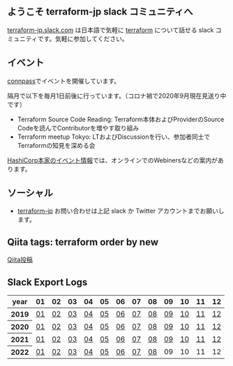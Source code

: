 ## ようこそ terraform-jp slack コミュニティへ

[terraform-jp.slack.com](https://t.co/rlNg75MmHK?amp=1) は日本語で気軽に
[terraform](https://www.terraform.io/) について話せる slack コミュニティです。気軽に参加してください。

## イベント

[connpass](https://terraform-jp.connpass.com)でイベントを開催しています。

隔月で以下を毎月1日前後に行っています。（コロナ禍で2020年9月現在見送り中です）
- Terraform Source Code Reading: Terraform本体およびProviderのSource Codeを読んでContributorを増やす取り組み
- Terraform meetup Tokyo: LTおよびDiscussionを行い、参加者同士でTerraformの知見を深める会

[HashiCorp本家のイベント情報](https://www.hashicorp.com/events)では、オンラインでのWebinersなどの案内があります。

## ソーシャル

* [terraform-jp](https://twitter.com/terraform_jp) お問い合わせは上記 slack か Twitter アカウントまでお願いします。

## Qiita tags: terraform order by new

<a href="https://qiita.com/" data-qiita-widget data-tag="terraform" data-items="10" data-hide-header data-hide-footer>Qiita投稿</a>
<script src="https://qiita-widget.suin.io/widget.js" defer></script>

## Slack Export Logs

<table>
<thead>
<tr>
<th>year</th>
<th>01</th>
<th>02</th>
<th>03</th>
<th>04</th>
<th>05</th>
<th>06</th>
<th>07</th>
<th>08</th>
<th>09</th>
<th>10</th>
<th>11</th>
<th>12</th>
</tr>
</thead>
<tbody>

<tr>
<th>2019</th>
<td><a href="/slack/20181231-20190131.zip">01</a></td>
<td><a href="/slack/20190131-20190228.zip">02</a></td>
<td><a href="/slack/20190228-20190331.zip">03</a></td>
<td><a href="/slack/20190331-20190430.zip">04</a></td>
<td><a href="/slack/20190430-20190531.zip">05</a></td>
<td><a href="/slack/20190531-20190630.zip">06</a></td>
<td><a href="/slack/20190630-20190731.zip">07</a></td>
<td><a href="/slack/20190731-20190831.zip">08</a></td>
<td><a href="/slack/20190831-20190930.zip">09</a></td>
<td><a href="/slack/20190930-20191031.zip">10</a></td>
<td><a href="/slack/20191031-20191130.zip">11</a></td>
<td><a href="/slack/20191130-20191231.zip">12</a></td>
</tr>

<tr>
<th>2020</th>
<td><a href="/slack/20191231-20200131.zip">01</a></td>
<td><a href="/slack/20200131-20200229.zip">02</a></td>
<td><a href="/slack/20200229-20200331.zip">03</a></td>
<td><a href="/slack/20200331-20200430.zip">04</a></td>
<td><a href="/slack/20200430-20200531.zip">05</a></td>
<td><a href="/slack/20200531-20200630.zip">06</a></td>
<td><a href="/slack/20200630-20200731.zip">07</a></td>
<td><a href="/slack/20200801-20200831.zip">08</a></td>
<td><a href="/slack/20200901-20200930.zip">09</a></td>
<td><a href="/slack/20201001-20201031.zip">10</a></td>
<td><a href="/slack/20201101-20201130.zip">11</a></td>
<td><a href="/slack/20201201-20201231.zip">12</a></td>
</tr>

<tr>
<th>2021</th>
<td><a href="/slack/20210101-20210131.zip">01</a></td>
<td><a href="/slack/20210201-20210228.zip">02</a></td>
<td><a href="/slack/20210301-20210331.zip">03</a></td>
<td><a href="/slack/20210401-20210430.zip">04</a></td>
<td><a href="/slack/20210501-20210531.zip">05</a></td>
<td><a href="/slack/20210601-20210630.zip">06</a></td>
<td><a href="/slack/20210701-20210731.zip">07</a></td>
<td><a href="/slack/20210801-20210831.zip">08</a></td>
<td><a href="/slack/202109.zip">09</a></td>
<td><a href="/slack/202110.zip">10</a></td>
<td><a href="/slack/202111.zip">11</a></td>
<td><a href="/slack/202112.zip">12</a></td>
</tr>

<tr>
<th>2022</th>
<td><a href="/slack/202201.zip">01</a></td>
<td><a href="/slack/202202.zip">02</a></td>
<td><a href="/slack/202203.zip">03</a></td>
<td><a href="/slack/202204.zip">04</a></td>
<td><a href="/slack/202205.zip">05</a></td>
<td><a href="/slack/202206.zip">06</a></td>
<td><a href="/slack/202207.zip">07</a></td>
<td><a href="/slack/202208.zip">08</a></td>
<td>09</td>
<td>10</td>
<td>11</td>
<td>12</td>
</tr>

</tbody>
</table>
